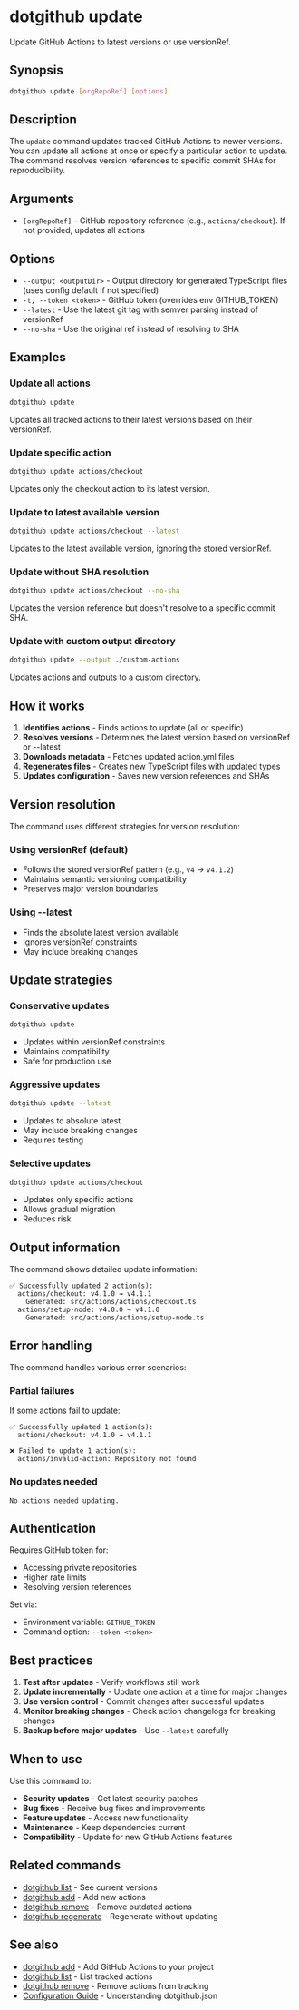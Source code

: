 # dotgithub update

Update GitHub Actions to latest versions or use versionRef.

## Synopsis

```bash
dotgithub update [orgRepoRef] [options]
```

## Description

The `update` command updates tracked GitHub Actions to newer versions. You can update all actions at once or specify a particular action to update. The command resolves version references to specific commit SHAs for reproducibility.

## Arguments

- `[orgRepoRef]` - GitHub repository reference (e.g., `actions/checkout`). If not provided, updates all actions

## Options

- `--output <outputDir>` - Output directory for generated TypeScript files (uses config default if not specified)
- `-t, --token <token>` - GitHub token (overrides env GITHUB_TOKEN)
- `--latest` - Use the latest git tag with semver parsing instead of versionRef
- `--no-sha` - Use the original ref instead of resolving to SHA

## Examples

### Update all actions

```bash
dotgithub update
```

Updates all tracked actions to their latest versions based on their versionRef.

### Update specific action

```bash
dotgithub update actions/checkout
```

Updates only the checkout action to its latest version.

### Update to latest available version

```bash
dotgithub update actions/checkout --latest
```

Updates to the latest available version, ignoring the stored versionRef.

### Update without SHA resolution

```bash
dotgithub update actions/checkout --no-sha
```

Updates the version reference but doesn't resolve to a specific commit SHA.

### Update with custom output directory

```bash
dotgithub update --output ./custom-actions
```

Updates actions and outputs to a custom directory.

## How it works

1. **Identifies actions** - Finds actions to update (all or specific)
2. **Resolves versions** - Determines the latest version based on versionRef or --latest
3. **Downloads metadata** - Fetches updated action.yml files
4. **Regenerates files** - Creates new TypeScript files with updated types
5. **Updates configuration** - Saves new version references and SHAs

## Version resolution

The command uses different strategies for version resolution:

### Using versionRef (default)
- Follows the stored versionRef pattern (e.g., `v4` → `v4.1.2`)
- Maintains semantic versioning compatibility
- Preserves major version boundaries

### Using --latest
- Finds the absolute latest version available
- Ignores versionRef constraints
- May include breaking changes

## Update strategies

### Conservative updates
```bash
dotgithub update
```
- Updates within versionRef constraints
- Maintains compatibility
- Safe for production use

### Aggressive updates
```bash
dotgithub update --latest
```
- Updates to absolute latest
- May include breaking changes
- Requires testing

### Selective updates
```bash
dotgithub update actions/checkout
```
- Updates only specific actions
- Allows gradual migration
- Reduces risk

## Output information

The command shows detailed update information:

```
✅ Successfully updated 2 action(s):
  actions/checkout: v4.1.0 → v4.1.1
    Generated: src/actions/actions/checkout.ts
  actions/setup-node: v4.0.0 → v4.1.0
    Generated: src/actions/actions/setup-node.ts
```

## Error handling

The command handles various error scenarios:

### Partial failures
If some actions fail to update:
```
✅ Successfully updated 1 action(s):
  actions/checkout: v4.1.0 → v4.1.1

❌ Failed to update 1 action(s):
  actions/invalid-action: Repository not found
```

### No updates needed
```
No actions needed updating.
```

## Authentication

Requires GitHub token for:
- Accessing private repositories
- Higher rate limits
- Resolving version references

Set via:
- Environment variable: `GITHUB_TOKEN`
- Command option: `--token <token>`

## Best practices

1. **Test after updates** - Verify workflows still work
2. **Update incrementally** - Update one action at a time for major changes
3. **Use version control** - Commit changes after successful updates
4. **Monitor breaking changes** - Check action changelogs for breaking changes
5. **Backup before major updates** - Use `--latest` carefully

## When to use

Use this command to:
- **Security updates** - Get latest security patches
- **Bug fixes** - Receive bug fixes and improvements
- **Feature updates** - Access new functionality
- **Maintenance** - Keep dependencies current
- **Compatibility** - Update for new GitHub Actions features

## Related commands

- [dotgithub list](command-list.md) - See current versions
- [dotgithub add](command-add.md) - Add new actions
- [dotgithub remove](command-remove.md) - Remove outdated actions
- [dotgithub regenerate](command-regenerate.md) - Regenerate without updating

## See also

- [dotgithub add](command-add.md) - Add GitHub Actions to your project
- [dotgithub list](command-list.md) - List tracked actions
- [dotgithub remove](command-remove.md) - Remove actions from tracking
- [Configuration Guide](configuration.md) - Understanding dotgithub.json
